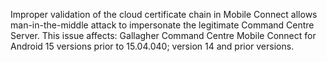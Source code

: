 Improper validation of the cloud certificate chain in Mobile Connect allows man-in-the-middle attack to impersonate the legitimate Command Centre Server. This issue affects: Gallagher Command Centre Mobile Connect for Android 15 versions prior to 15.04.040; version 14 and prior versions.